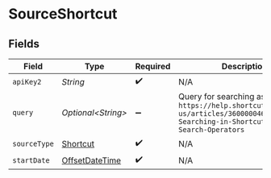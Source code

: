 # SourceShortcut


## Fields

| Field                                                                                                                                     | Type                                                                                                                                      | Required                                                                                                                                  | Description                                                                                                                               |
| ----------------------------------------------------------------------------------------------------------------------------------------- | ----------------------------------------------------------------------------------------------------------------------------------------- | ----------------------------------------------------------------------------------------------------------------------------------------- | ----------------------------------------------------------------------------------------------------------------------------------------- |
| `apiKey2`                                                                                                                                 | *String*                                                                                                                                  | :heavy_check_mark:                                                                                                                        | N/A                                                                                                                                       |
| `query`                                                                                                                                   | *Optional\<String>*                                                                                                                       | :heavy_minus_sign:                                                                                                                        | Query for searching as defined in `https://help.shortcut.com/hc/en-us/articles/360000046646-Searching-in-Shortcut-Using-Search-Operators` |
| `sourceType`                                                                                                                              | [Shortcut](../../models/shared/Shortcut.md)                                                                                               | :heavy_check_mark:                                                                                                                        | N/A                                                                                                                                       |
| `startDate`                                                                                                                               | [OffsetDateTime](https://docs.oracle.com/javase/8/docs/api/java/time/OffsetDateTime.html)                                                 | :heavy_check_mark:                                                                                                                        | N/A                                                                                                                                       |